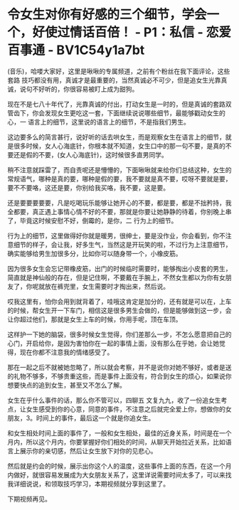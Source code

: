 # 令女生对你有好感的三个细节，学会一个，好使过情话百倍！ - P1：私信 - 恋爱百事通 - BV1C54y1a7bt

(音乐)，哈喽大家好，这里是啾啾的专属频道，之前有个粉丝在我下面评论，这些套路 技巧都没有用，真诚才是最重要的，当然真诚必不可少，但是追女生光靠真诚，说句不好听的，你很容易被盯上成为甜狗。

现在不是七八十年代了，光靠真诚的付出，打动女生是一时的，但是真诚的套路双管齿下，你会发现女生更吃这一套，下面继续说说哪些细节，最能够戳动女生的心，一 语言上的细节，这里说的语言上的细节，不是指我们男生。

这边要多么的简言甚行，说好听的话去哄女生，而是观察女生在语言上的细节，就是很多时候，女人心海底针，你根本就不知道，女生口中的那一句不要，是真的不要还是假的不要，(女人心海底针)，这时候很多直男同学。

稍不注意就踩雷了，而自责呢还是懵懵的，下面啾啾就来给你们总结这种，女生的常规语气，哪种是真的要，哪种是假的要，我不要就是真不要，哎呀不要就是要，要不不要咯，这还是要，你别给我买咯，我不要，这是要。

还是要要要要要，凡是吃喝玩乐能够让她开心的不要，都是要，都是不拙矜持，我全都要，真正遇上事情心情不好的不要，那就是你要让她静静的待着，你别晚上串了，毕竟这时候安慰不好，倒霉的，是你，二 行为上的细节。

行为上的细节，这里做得好你就是暖男，很绅士，要是没作业，你会看到，你不注意细节的样子，会让我，好多生气，当然这是开玩笑的啦，不过行为上注意细节，确实能够给男生加很多分，比如你可以随身带一个，小橡皮筋。

因为很多女生会忘记带橡皮筋，出门的时候临时需要时，能够掏出小皮套的男生，简直就是神仙般的存在，但是记住啊，不要戴在手腕上，不然女生都以为你有女朋友了，你呢就放在裤兜里，女生需要时才掏出来，然后说。

哎我这里有，怕你会用到就背着了，哇哦这肯定是加分的，还有就是可以在，上车的时候，帮女生开一下车门，相信这是很多男生会做的，但是能够做到这一步，会让你超过他们，那就是女生上车的时候，你用手呢，顶在车顶。

这样护一下她的脑袋，很多时候女生觉得，你们差那么一步，不怎么愿意把自己的心门，开启给你，是因为害怕你在一起的事情上面，没有那么在乎她，会让她觉得，现在你都不注意我的情绪感受了。

那在一起之后不就被她忽略了，所以就会考察，并不是说你对她不够好，或者是送的礼物不够多，不够贵重这些，而是事件上面没有，符合到女生的烦心，如果说你想要快点的追到女生，甚至又不怎么了解。

女生在乎什么事件的话，那么你不管可以，四聊五 文复九九，收了一份追女生考点，让女生感受到你的心意，同意的事件，不注意之后就完全爱上你，想做你的女朋友，3。时间上的事件，最后这一个就是你追女生。

和女生相处时间上面的事件了，一般和女生相处，最佳的近身关系，时间是在一个月内，所以这个月内，你要掌握好你们相处的时间，从聊天开始拉近关系，比如语言上展示你的亲切感，然后让女生放下对你的见悲心。

然后就是约会的时候，展示出你这个人的温度，这些事件上面的东西，在这一个月内做好，就很容易发展成为大女朋友关系了，这里详说需要时间太多了，可以来找我详细说说，和领取技巧学习，本期视频就分享到这里了。

下期视频再见。